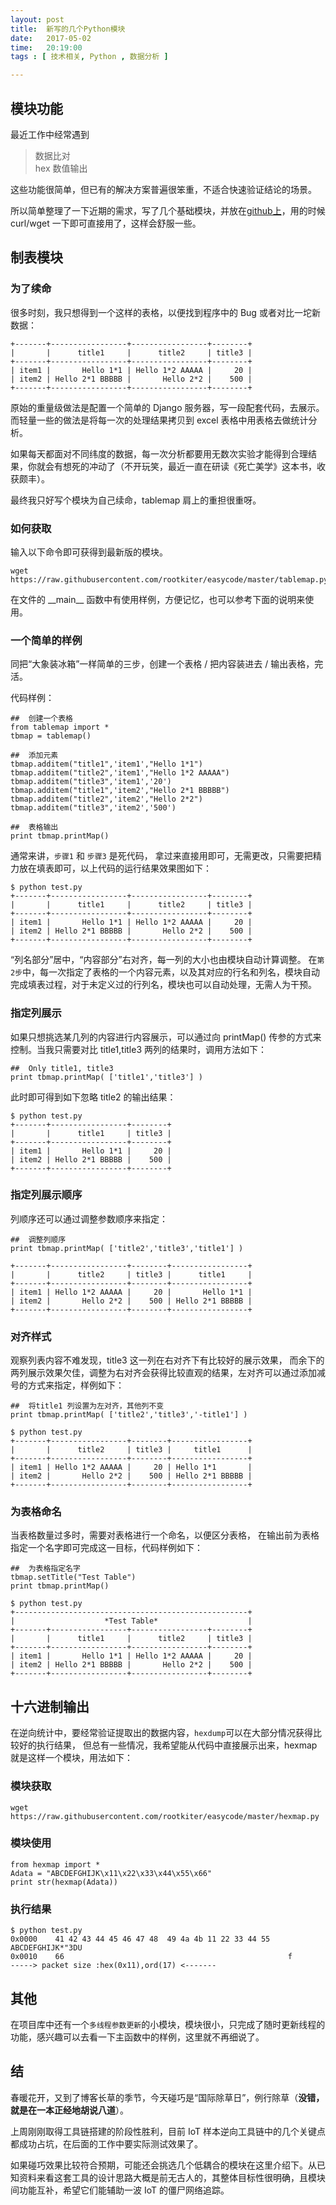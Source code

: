 ```yaml
--- 
layout: post
title:  新写的几个Python模块
date:   2017-05-02
time:   20:19:00
tags : [ 技术相关, Python , 数据分析 ]

---
```



## 模块功能

最近工作中经常遇到 

> 数据比对  
> hex 数值输出  

这些功能很简单，但已有的解决方案普遍很笨重，不适合快速验证结论的场景。

所以简单整理了一下近期的需求，写了几个基础模块，并放在[github上](https://github.com/rootkiter/easycode)，用的时候 curl/wget 一下即可直接用了，这样会舒服一些。

## 制表模块

### 为了续命
很多时刻，我只想得到一个这样的表格，以便找到程序中的 Bug 或者对比一坨新数据：

```
+-------+-----------------+-----------------+--------+
|       |      title1     |      title2     | title3 |
+-------+-----------------+-----------------+--------+
| item1 |       Hello 1*1 | Hello 1*2 AAAAA |     20 |
| item2 | Hello 2*1 BBBBB |       Hello 2*2 |    500 |
+-------+-----------------+-----------------+--------+
```

原始的重量级做法是配置一个简单的 Django 服务器，写一段配套代码，去展示。
而轻量一些的做法是将每一次的处理结果拷贝到 excel 表格中用表格去做统计分析。

如果每天都面对不同纬度的数据，每一次分析都要用无数次实验才能得到合理结果，你就会有想死的冲动了（不开玩笑，最近一直在研读《死亡美学》这本书，收获颇丰）。

最终我只好写个模块为自己续命，tablemap 肩上的重担很重呀。

### 如何获取

输入以下命令即可获得到最新版的模块。

```
wget https://raw.githubusercontent.com/rootkiter/easycode/master/tablemap.py
```

在文件的 \_\_main\_\_ 函数中有使用样例，方便记忆，也可以参考下面的说明来使用。


### 一个简单的样例

同把“大象装冰箱”一样简单的三步，创建一个表格 / 把内容装进去 / 输出表格，完活。

代码样例：


```
##  创建一个表格
from tablemap import *
tbmap = tablemap()
```

```
##  添加元素
tbmap.additem("title1",'item1',"Hello 1*1")
tbmap.additem("title2",'item1',"Hello 1*2 AAAAA")
tbmap.additem("title3",'item1','20')
tbmap.additem("title1",'item2',"Hello 2*1 BBBBB")
tbmap.additem("title2",'item2',"Hello 2*2")
tbmap.additem("title3",'item2','500')
```

```
##  表格输出
print tbmap.printMap()
```

通常来讲，`步骤1` 和 `步骤3` 是死代码， 拿过来直接用即可，无需更改，只需要把精力放在填表即可，以上代码的运行结果效果图如下：

```
$ python test.py 
+-------+-----------------+-----------------+--------+
|       |      title1     |      title2     | title3 |
+-------+-----------------+-----------------+--------+
| item1 |       Hello 1*1 | Hello 1*2 AAAAA |     20 |
| item2 | Hello 2*1 BBBBB |       Hello 2*2 |    500 |
+-------+-----------------+-----------------+--------+
```

“列名部分”居中，“内容部分”右对齐，每一列的大小也由模块自动计算调整。
在`第2步`中，每一次指定了表格的一个内容元素，以及其对应的行名和列名，模块自动完成填表过程，对于未定义过的行列名，模块也可以自动处理，无需人为干预。

### 指定列展示

如果只想挑选某几列的内容进行内容展示，可以通过向 printMap() 传参的方式来控制。当我只需要对比  title1,title3 两列的结果时，调用方法如下：

```
##  Only title1, title3
print tbmap.printMap( ['title1','title3'] )
```

此时即可得到如下忽略 title2 的输出结果：

```
$ python test.py 
+-------+-----------------+--------+
|       |      title1     | title3 |
+-------+-----------------+--------+
| item1 |       Hello 1*1 |     20 |
| item2 | Hello 2*1 BBBBB |    500 |
+-------+-----------------+--------+
```

### 指定列展示顺序

列顺序还可以通过调整参数顺序来指定：

```
##  调整列顺序
print tbmap.printMap( ['title2','title3','title1'] )
```

```
+-------+-----------------+--------+-----------------+
|       |      title2     | title3 |      title1     |
+-------+-----------------+--------+-----------------+
| item1 | Hello 1*2 AAAAA |     20 |       Hello 1*1 |
| item2 |       Hello 2*2 |    500 | Hello 2*1 BBBBB |
+-------+-----------------+--------+-----------------+
```

### 对齐样式

观察列表内容不难发现，title3 这一列在右对齐下有比较好的展示效果，
而余下的两列展示效果欠佳，调整为右对齐会获得比较直观的结果，左对齐可以通过添加减号的方式来指定，样例如下：

```
##  将title1 列设置为左对齐，其他列不变
print tbmap.printMap( ['title2','title3','-title1'] )
```

```
$ python test.py 
+-------+-----------------+--------+-----------------+
|       |      title2     | title3 |     title1      |
+-------+-----------------+--------+-----------------+
| item1 | Hello 1*2 AAAAA |     20 | Hello 1*1       |
| item2 |       Hello 2*2 |    500 | Hello 2*1 BBBBB |
+-------+-----------------+--------+-----------------+
```

### 为表格命名

当表格数量过多时，需要对表格进行一个命名，以便区分表格，
在输出前为表格指定一个名字即可完成这一目标，代码样例如下：

```
##  为表格指定名字
tbmap.setTitle("Test Table")
print tbmap.printMap()
```

```
$ python test.py 
+----------------------------------------------------+
|                    *Test Table*                    |
+-------+-----------------+-----------------+--------+
|       |      title1     |      title2     | title3 |
+-------+-----------------+-----------------+--------+
| item1 |       Hello 1*1 | Hello 1*2 AAAAA |     20 |
| item2 | Hello 2*1 BBBBB |       Hello 2*2 |    500 |
+-------+-----------------+-----------------+--------+
```

## 十六进制输出

在逆向统计中，要经常验证提取出的数据内容，`hexdump`可以在大部分情况获得比较好的执行结果， 但总有一些情况，我希望能从代码中直接展示出来，hexmap就是这样一个模块，用法如下：

### 模块获取
```
wget https://raw.githubusercontent.com/rootkiter/easycode/master/hexmap.py
```


### 模块使用
```
from hexmap import *
Adata = "ABCDEFGHIJK\x11\x22\x33\x44\x55\x66"
print str(hexmap(Adata))
```

### 执行结果
```
$ python test.py
0x0000    41 42 43 44 45 46 47 48  49 4a 4b 11 22 33 44 55    ABCDEFGHIJK*"3DU
0x0010    66                                                  f               
-----> packet size :hex(0x11),ord(17) <-------
```

## 其他
在项目库中还有一个`多线程参数更新`的小模块，模块很小，只完成了随时更新线程的功能，感兴趣可以去看一下主函数中的样例，这里就不再细说了。

## 结

春暖花开，又到了博客长草的季节，今天碰巧是“国际除草日”，例行除草（**没错，就是在一本正经地胡说八道**）。

上周刚刚取得工具链搭建的阶段性胜利，目前 IoT 样本逆向工具链中的几个关键点都成功占坑，在后面的工作中要实际测试效果了。

如果碰巧效果比较符合预期，可能还会挑选几个低耦合的模块在这里介绍下。从已知资料来看这套工具的设计思路大概是前无古人的，其整体目标性很明确，且模块间功能互补，希望它们能辅助一波 IoT 的僵尸网络追踪。
